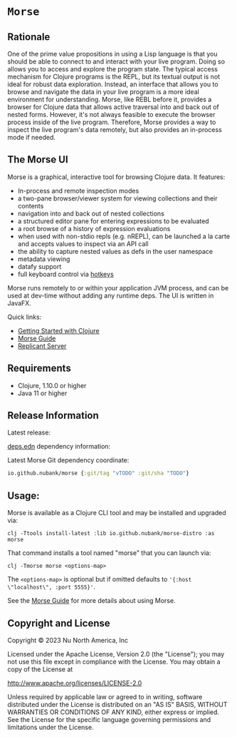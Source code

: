 # `Morse`

## Rationale

One of the prime value propositions in using a Lisp language is that you should be able to connect to and interact with your live program. Doing so allows you to access and explore the program state. The typical access mechanism for Clojure programs is the REPL, but its textual output is not ideal for robust data exploration. Instead, an interface that allows you to browse and navigate the data in your live program is a more ideal environment for understanding. Morse, like REBL before it, provides a browser for Clojure data that allows active traversal into and back out of nested forms. However, it's not always feasible to execute the browser process inside of the live program. Therefore, Morse provides a way to inspect the live program's data remotely, but also provides an in-process mode if needed.

## The Morse UI

Morse is a graphical, interactive tool for browsing Clojure data. It features:

* In-process and remote inspection modes
* a two-pane browser/viewer system for viewing collections and their contents
* navigation into and back out of nested collections
* a structured editor pane for entering expressions to be evaluated
* a root browse of a history of expression evaluations
* when used with non-stdio repls (e.g. nREPL), can be launched a la carte and accepts values to inspect via an API call
* the ability to capture nested values as defs in the user namespace
* metadata viewing
* datafy support
* full keyboard control via [hotkeys](https://www.clojure.org/guides/morse#keybindings)

Morse runs remotely to or within your application JVM process, and can be used at dev-time without adding any runtime deps. The UI is written in JavaFX.

Quick links:

* [Getting Started with Clojure](https://clojure.org/guides/getting_started)
* [Morse Guide](https://clojure.org/guides/morse)
* [Replicant Server](https://github.com/clojure/data.alpha.replicant-server)

## Requirements

* Clojure, 1.10.0 or higher
* Java 11 or higher

## Release Information

Latest release:

[deps.edn](https://clojure.org/reference/deps_and_cli) dependency information:

Latest Morse Git dependency coordinate:

```clojure
io.github.nubank/morse {:git/tag "vTODO" :git/sha "TODO"}
``` 

## Usage:

Morse is available as a Clojure CLI tool and may be installed and upgraded via:

    clj -Ttools install-latest :lib io.github.nubank/morse-distro :as morse

That command installs a tool named "morse" that you can launch via:

    clj -Tmorse morse <options-map>

The `<options-map>` is optional but if omitted defaults to `'{:host \"localhost\", :port 5555}'`.

See the [Morse Guide](https://clojure.org/guides/morse#usage) for more details about using Morse.

## Copyright and License

Copyright © 2023 Nu North America, Inc

Licensed under the Apache License, Version 2.0 (the "License"); you may not use this file except in compliance with the License. You may obtain a copy of the License at

http://www.apache.org/licenses/LICENSE-2.0

Unless required by applicable law or agreed to in writing, software distributed under the License is distributed on an "AS IS" BASIS, WITHOUT WARRANTIES OR CONDITIONS OF ANY KIND, either express or implied. See the License for the specific language governing permissions and limitations under the License.

